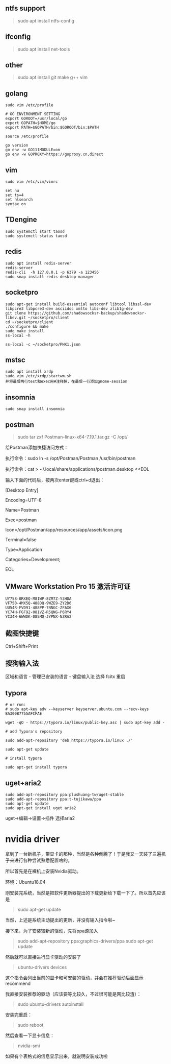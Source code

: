 ## ntfs support

> sudo apt install ntfs-config

## ifconfig

> sudo apt install net-tools

## other

> sudo apt install git make g++ vim

## golang

```shell
sudo vim /etc/profile

# GO ENVIRONMENT SETTING
export GOROOT=/usr/local/go
export GOPATH=$HOME/go
export PATH=$GOPATH/bin:$GOROOT/bin:$PATH

source /etc/profile

go version
go env -w GO111MODULE=on
go env -w GOPROXY=https://goproxy.cn,direct
```

## vim
```
sudo vim /etc/vim/vimrc

set nu
set ts=4
set hlsearch
syntax on
```

## TDengine
```
sudo systemctl start taosd
sudo systemctl status taosd
```

## redis

```
sudo apt install redis-server
redis-server
redis-cli  -h 127.0.0.1 -p 6379 -a 123456
sudo snap install redis-desktop-manager
```

## socketpro

```
sudo apt-get install build-essential autoconf libtool libssl-dev libpcre3 libpcre3-dev asciidoc xmlto libz-dev zlib1g-dev
git clone https://github.com/shadowsocksr-backup/shadowsocksr-libev.git ~/socketpro/client
cd ~/socketpro/client
./configure && make
sudo make install
ss-local -h

ss-local -c ~/socketpro/PHK1.json 
```

## mstsc

```
sudo apt install xrdp
sudo vim /etc/xrdp/startwm.sh
并将最后两行test和exec用#注释掉，在最后一行添加gnome-session
```

## insomnia

```
sudo snap install insomnia
```

## postman

> sudo tar zxf Postman-linux-x64-7.19.1.tar.gz -C /opt/

给Postman添加快捷访问方式：

执行命令：sudo ln -s /opt/Postman/Postman /usr/bin/postman

执行命令：cat > ~/.local/share/applications/postman.desktop <<EOL

输入下面的代码后，按两次enter键或ctrl+d退出：

[Desktop Entry]

Encoding=UTF-8

Name=Postman

Exec=postman

Icon=/opt/Postman/app/resources/app/assets/icon.png

Terminal=false

Type=Application

Categories=Development;

EOL



## VMware Workstation Pro 15 激活许可证

```
UY758-0RXEQ-M81WP-8ZM7Z-Y3HDA
VF750-4MX5Q-488DQ-9WZE9-ZY2D6
UU54R-FVD91-488PP-7NNGC-ZFAX6
YC74H-FGF92-081VZ-R5QNG-P6RY4
YC34H-6WWDK-085MQ-JYPNX-NZRA2
```

## 截图快捷键

Ctrl+Shift+Print

## 搜狗输入法

区域和语言 - 管理已安装的语言 - 键盘输入法 选择 fcitx 重启


## typora
```
# or run:
# sudo apt-key adv --keyserver keyserver.ubuntu.com --recv-keys BA300B7755AFCFAE

wget -qO - https://typora.io/linux/public-key.asc | sudo apt-key add -

# add Typora's repository

sudo add-apt-repository 'deb https://typora.io/linux ./'

sudo apt-get update

# install typora

sudo apt-get install typora
```

## uget+aria2

```
sudo add-apt-repository ppa:plushuang-tw/uget-stable
sudo add-apt-repository ppa:t-tujikawa/ppa
sudo apt-get update
sudo apt-get install uget aria2
```

uget->编辑->设置->插件 选择aria2



# nvidia driver

拿到了一台新机子，带显卡的那种，当然是各种倒腾了！于是我又一天装了三遍机子来进行各种尝试熟悉配置啥的。

所以首先是在裸机上安装Nvidia驱动。

环境：Ubuntu18.04

刚安装完系统，当然是把软件更新器提出的下载更新给下载一下了。所以首先应该是

> sudo apt-get update

当然，上述是系统主动提出的更新，并没有输入指令啦~

接下来，为了安装较新的驱动，先将ppa源加入

> sudo add-apt-repository ppa:graphics-drivers/ppa
> sudo apt-get update

然后就可以直接进行显卡驱动的安装了

> ubuntu-drivers devices

这个指令会列出当前的显卡和可安装的驱动，并会在推荐驱动后面显示recommend

我直接安装推荐的驱动（应该要等比较久，不过很可能是网比较渣）：

> sudo ubuntu-drivers autoinstall

安装完重启：

> sudo reboot

然后查看一下显卡信息：

> nvidia-smi

如果有个表格式的信息显示出来，就说明安装成功啦
